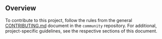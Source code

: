 ## Overview

To contribute to this project, follow the rules from the general [CONTRIBUTING.md](https://github.com/kyma-project/community/blob/main/CONTRIBUTING.md) document in the `community` repository.
For additional, project-specific guidelines, see the respective sections of this document.
